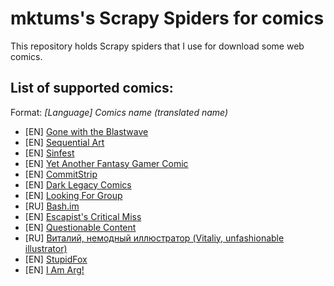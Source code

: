 # mktums's Scrapy Spiders for comics

This repository holds Scrapy spiders that I use for download some web comics.

## List of supported comics:
Format: *[Language] Comics name (translated name)*

- [EN] [Gone with the Blastwave](http://www.blastwave-comic.com/)
- [EN] [Sequential Art](http://www.collectedcurios.com/sequentialart.php)
- [EN] [Sinfest](http://www.sinfest.net/)
- [EN] [Yet Another Fantasy Gamer Comic](http://yafgc.net/)
- [EN] [CommitStrip](http://www.commitstrip.com/en/)
- [EN] [Dark Legacy Comics](http://www.darklegacycomics.com/)
- [EN] [Looking For Group](http://www.lfg.co/)
- [RU] [Bash.im](http://bash.im/comics-calendar)
- [EN] [Escapist's Critical Miss](http://www.escapistmagazine.com/articles/view/comicsandcosplay/comics/critical-miss)
- [EN] [Questionable Content](http://questionablecontent.net/)
- [RU] [Виталий, немодный иллюстратор (Vitaliy, unfashionable illustrator)](http://schakty.com/tagvitaliy/)
- [EN] [StupidFox](http://stupidfox.net/)
- [EN] [I Am Arg!](http://iamarg.com/)

